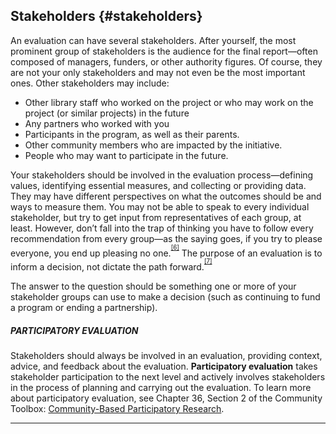## Stakeholders {#stakeholders}

An evaluation can have several stakeholders. After yourself, the most prominent group of stakeholders is the audience for the final report—often composed of managers, funders, or other authority figures. Of course, they are not your only stakeholders and may not even be the most important ones. Other stakeholders may include:

*   Other library staff who worked on the project or who may work on the project (or similar projects) in the future
*   Any partners who worked with you
*   Participants in the program, as well as their parents.
*   Other community members who are impacted by the initiative.
*   People who may want to participate in the future.

Your stakeholders should be involved in the evaluation process—defining values, identifying essential measures, and collecting or providing data. They may have different perspectives on what the outcomes should be and ways to measure them. You may not be able to speak to every individual stakeholder, but try to get input from representatives of each group, at least. However, don’t fall into the trap of thinking you have to follow every recommendation from every group—as the saying goes, if you try to please everyone, you end up pleasing no one.<sup><sup id="174453654767466-footnote-ref-6"><a href="#174453654767466-footnote-6">[6]</a></sup></sup> The purpose of an evaluation is to inform a decision, not dictate the path forward.<sup><sup id="174453654767466-footnote-ref-7"><a href="#174453654767466-footnote-7">[7]</a></sup></sup>

The answer to the question should be something one or more of your stakeholder groups can use to make a decision (such as continuing to fund a program or ending a partnership).

<div class="table-format sidebar"><span class="title"><h5>PARTICIPATORY EVALUATION</h5></span>

Stakeholders should always be involved in an evaluation, providing context, advice, and feedback about the evaluation. **Participatory evaluation** takes stakeholder participation to the next level and actively involves stakeholders in the process of planning and carrying out the evaluation. To learn more about participatory evaluation, see Chapter 36, Section 2 of the Community Toolbox: <a href="http://ctb.ku.edu/en/table-of-contents/evaluate/evaluation/intervention-research/main">Community-Based Participatory Research</a>.</div>

***

[^6]: Bonney, R., Ellenbogen, K., Goodyear, L., &amp; Hellenga, R. (Eds.). (2001). _Principal investigator’s guide: Managing evaluation in informal STEM education projects_. Washington, D.C.: Center for Advancement of Informal Science Education. Retrieved from

[^7]: Bonney, R., Ellenbogen, K., Goodyear, L., &amp; Hellenga, R. (Eds.). (2001). _Principal investigator’s guide: Managing evaluation in informal STEM education projects_. Washington, D.C.: Center for Advancement of Informal Science Education. Retrieved from